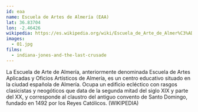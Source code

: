 ```yaml
---
id: eaa
name: Escuela de Artes de Almería (EAA)
lat: 36.83704
lon: -2.46426
wikipedia: https://es.wikipedia.org/wiki/Escuela_de_Arte_de_Almer%C3%ADa
images:
  - 01.jpg
films:
  - indiana-jones-and-the-last-crusade
---
```


La Escuela de Arte de Almería, anteriormente denominada Escuela de Artes
Aplicadas y Oficios Artísticos de Almería, es un centro educativo situado en
la ciudad española de Almería. Ocupa un edificio ecléctico con rasgos
clasicistas y neogóticos que data de la segunda mitad del siglo XIX y parte del
XX, y corresponde al claustro del antiguo convento de Santo Domingo, fundado en
1492 por los Reyes Católicos. (WIKIPEDIA)
